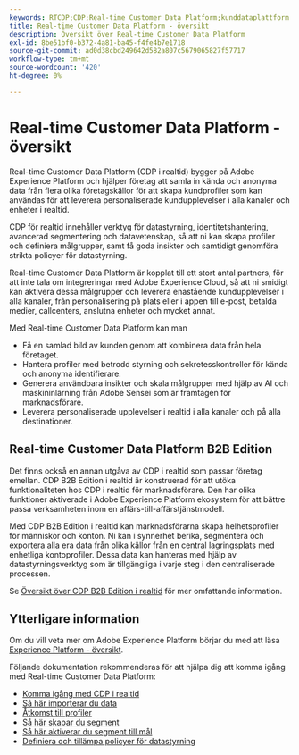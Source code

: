 ```yaml
---
keywords: RTCDP;CDP;Real-time Customer Data Platform;kunddataplattform i realtid;cdp i realtid;kundens AI
title: Real-time Customer Data Platform - översikt
description: Översikt över Real-time Customer Data Platform
exl-id: 8be51bf0-b372-4a81-ba45-f4fe4b7e1718
source-git-commit: ad0d38cbd249642d582a807c5679065827f57717
workflow-type: tm+mt
source-wordcount: '420'
ht-degree: 0%

---
```


# Real-time Customer Data Platform - översikt

Real-time Customer Data Platform (CDP i realtid) bygger på Adobe Experience Platform och hjälper företag att samla in kända och anonyma data från flera olika företagskällor för att skapa kundprofiler som kan användas för att leverera personaliserade kundupplevelser i alla kanaler och enheter i realtid.

CDP för realtid innehåller verktyg för datastyrning, identitetshantering, avancerad segmentering och datavetenskap, så att ni kan skapa profiler och definiera målgrupper, samt få goda insikter och samtidigt genomföra strikta policyer för datastyrning.

Real-time Customer Data Platform är kopplat till ett stort antal partners, för att inte tala om integreringar med Adobe Experience Cloud, så att ni smidigt kan aktivera dessa målgrupper och leverera enastående kundupplevelser i alla kanaler, från personalisering på plats eller i appen till e-post, betalda medier, callcenters, anslutna enheter och mycket annat.

Med Real-time Customer Data Platform kan man

* Få en samlad bild av kunden genom att kombinera data från hela företaget.
* Hantera profiler med betrodd styrning och sekretesskontroller för kända och anonyma identifierare.
* Generera användbara insikter och skala målgrupper med hjälp av AI och maskininlärning från Adobe Sensei som är framtagen för marknadsförare.
* Leverera personaliserade upplevelser i realtid i alla kanaler och på alla destinationer.

## Real-time Customer Data Platform B2B Edition

Det finns också en annan utgåva av CDP i realtid som passar företag emellan. CDP B2B Edition i realtid är konstruerad för att utöka funktionaliteten hos CDP i realtid för marknadsförare. Den har olika funktioner aktiverade i Adobe Experience Platform ekosystem för att bättre passa verksamheten inom en affärs-till-affärstjänstmodell.

Med CDP B2B Edition i realtid kan marknadsförarna skapa helhetsprofiler för människor och konton. Ni kan i synnerhet berika, segmentera och exportera alla era data från olika källor från en central lagringsplats med enhetliga kontoprofiler. Dessa data kan hanteras med hjälp av datastyrningsverktyg som är tillgängliga i varje steg i den centraliserade processen.

Se [Översikt över CDP B2B Edition i realtid](./b2b-overview.md) för mer omfattande information.

## Ytterligare information

Om du vill veta mer om Adobe Experience Platform börjar du med att läsa [Experience Platform - översikt](../landing/home.md).

Följande dokumentation rekommenderas för att hjälpa dig att komma igång med Real-time Customer Data Platform:

* [Komma igång med CDP i realtid](get-started.md)
* [Så här importerar du data](sources/sources-overview.md)
* [Åtkomst till profiler](profile/profile-overview.md)
* [Så här skapar du segment](segmentation/segmentation-overview.md)
* [Så här aktiverar du segment till mål](destinations/overview.md)
* [Definiera och tillämpa policyer för datastyrning](privacy/data-governance-overview.md)
